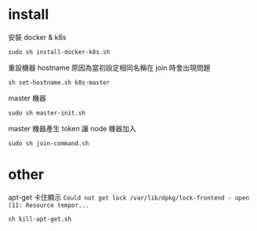 # install

安裝 docker & k8s

`sudo sh install-docker-k8s.sh`

重設機器 hostname 原因為當初設定相同名稱在 join 時會出現問題

`sh set-hostname.sh k8s-master`

master 機器

`sudo sh master-init.sh`

master 機器產生 token 讓 node 機器加入

`sudo sh join-command.sh`

# other

apt-get 卡住顯示 `Could not get lock /var/lib/dpkg/lock-frontend - open (11: Resource tempor...`

`sh kill-apt-get.sh`